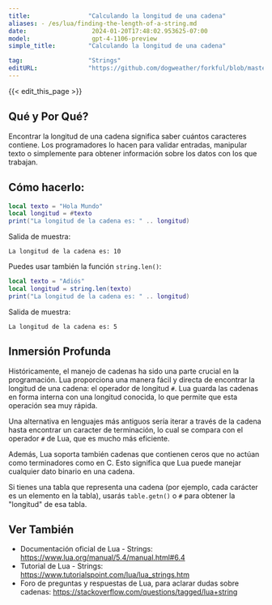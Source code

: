 ```yaml
---
title:                "Calculando la longitud de una cadena"
aliases: - /es/lua/finding-the-length-of-a-string.md
date:                  2024-01-20T17:48:02.953625-07:00
model:                 gpt-4-1106-preview
simple_title:         "Calculando la longitud de una cadena"

tag:                  "Strings"
editURL:              "https://github.com/dogweather/forkful/blob/master/content/es/lua/finding-the-length-of-a-string.md"
---
```


{{< edit_this_page >}}

## Qué y Por Qué?
Encontrar la longitud de una cadena significa saber cuántos caracteres contiene. Los programadores lo hacen para validar entradas, manipular texto o simplemente para obtener información sobre los datos con los que trabajan.

## Cómo hacerlo:

```Lua
local texto = "Hola Mundo"
local longitud = #texto
print("La longitud de la cadena es: " .. longitud)
```

Salida de muestra:

```
La longitud de la cadena es: 10
```

Puedes usar también la función `string.len()`:

```Lua
local texto = "Adiós"
local longitud = string.len(texto)
print("La longitud de la cadena es: " .. longitud)
```

Salida de muestra:

```
La longitud de la cadena es: 5
```

## Inmersión Profunda
Históricamente, el manejo de cadenas ha sido una parte crucial en la programación. Lua proporciona una manera fácil y directa de encontrar la longitud de una cadena: el operador de longitud `#`. Lua guarda las cadenas en forma interna con una longitud conocida, lo que permite que esta operación sea muy rápida. 

Una alternativa en lenguajes más antiguos sería iterar a través de la cadena hasta encontrar un caracter de terminación, lo cual se compara con el operador `#` de Lua, que es mucho más eficiente.

Además, Lua soporta también cadenas que contienen ceros que no actúan como terminadores como en C. Esto significa que Lua puede manejar cualquier dato binario en una cadena.

Si tienes una tabla que representa una cadena (por ejemplo, cada carácter es un elemento en la tabla), usarás `table.getn()` o `#` para obtener la "longitud" de esa tabla.

## Ver También

- Documentación oficial de Lua - Strings: https://www.lua.org/manual/5.4/manual.html#6.4
- Tutorial de Lua - Strings: https://www.tutorialspoint.com/lua/lua_strings.htm
- Foro de preguntas y respuestas de Lua, para aclarar dudas sobre cadenas: https://stackoverflow.com/questions/tagged/lua+string
